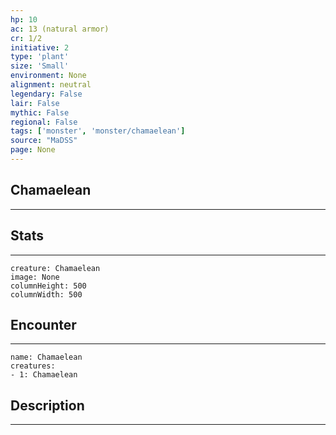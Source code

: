 ```yaml
---
hp: 10
ac: 13 (natural armor)
cr: 1/2
initiative: 2
type: 'plant'    
size: 'Small'
environment: None
alignment: neutral
legendary: False
lair: False
mythic: False
regional: False
tags: ['monster', 'monster/chamaelean']
source: "MaDSS"
page: None
---
```


## Chamaelean
---



## Stats
---

```statblock
creature: Chamaelean
image: None
columnHeight: 500
columnWidth: 500
```

## Encounter
---

```encounter-table
name: Chamaelean
creatures:
- 1: Chamaelean
```

## Description
---




